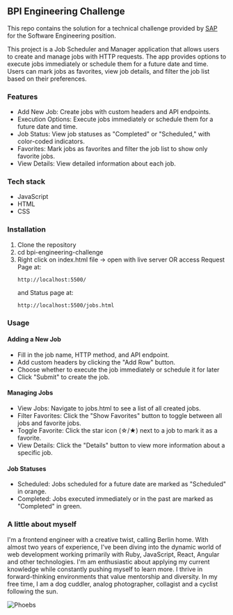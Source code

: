 ## BPI Engineering Challenge

This repo contains the solution for a technical challenge provided by [SAP](https://www.sap.com/index.html) for the Software Engineering position.

This project is a Job Scheduler and Manager application that allows users to create and manage jobs with HTTP requests. The app provides options to execute jobs immediately or schedule them for a future date and time. Users can mark jobs as favorites, view job details, and filter the job list based on their preferences.

### Features

- Add New Job: Create jobs with custom headers and API endpoints.
- Execution Options: Execute jobs immediately or schedule them for a future date and time.
- Job Status: View job statuses as "Completed" or "Scheduled," with color-coded indicators.
- Favorites: Mark jobs as favorites and filter the job list to show only favorite jobs.
- View Details: View detailed information about each job.

### Tech stack

- JavaScript
- HTML
- CSS

### Installation

1. Clone the repository
2. cd bpi-engineering-challenge
3. Right click on index.html file -> open with live server OR
   access Request Page at:
   ```
   http://localhost:5500/
   ```
   and Status page at:
   ```
   http://localhost:5500/jobs.html
   ```

### Usage

#### Adding a New Job

- Fill in the job name, HTTP method, and API endpoint.
- Add custom headers by clicking the "Add Row" button.
- Choose whether to execute the job immediately or schedule it for later
- Click "Submit" to create the job.

#### Managing Jobs

- View Jobs: Navigate to jobs.html to see a list of all created jobs.
- Filter Favorites: Click the "Show Favorites" button to toggle between all jobs and favorite jobs.
- Toggle Favorite: Click the star icon (☆/★) next to a job to mark it as a favorite.
- View Details: Click the "Details" button to view more information about a specific job.

#### Job Statuses

- Scheduled: Jobs scheduled for a future date are marked as "Scheduled" in orange.
- Completed: Jobs executed immediately or in the past are marked as "Completed" in green.

### A little about myself

I'm a frontend engineer with a creative twist, calling Berlin home. With almost two years of experience, I’ve been diving into the dynamic world of web development working primarily with Ruby, JavaScript, React, Angular and other technologies. I'm am enthusiastic about applying my current knowledge while constantly pushing myself to learn more. I thrive in forward-thinking environments that value mentorship and diversity. In my free time, I am a dog cuddler, analog photographer, collagist and a cyclist following the sun.

![Phoebs](https://media.giphy.com/media/v1.Y2lkPTc5MGI3NjExY3R4M3A4MG9sNTFjM3ZueWYwZHZmbzlnejdiNnR2b3prcHNwbWw1ZSZlcD12MV9pbnRlcm5hbF9naWZfYnlfaWQmY3Q9Zw/QBGfW8HqzXzYDojCqo/giphy.gif)
